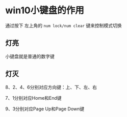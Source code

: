 # win10小键盘的作用

通过按下 左上角的 `num lock/num clear` 键来控制模式切换

## 灯亮

小键盘就是普通的数字键

## 灯灭

8、2、4、6分别对应方向键：上、下、左、右

7、1分别对应Home和End键

9、3分别对应Page Up和Page Down键
